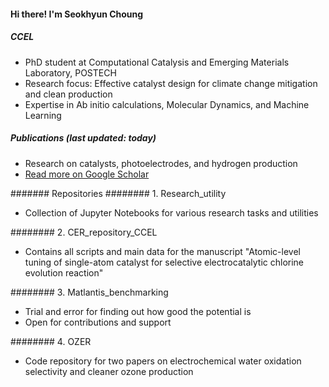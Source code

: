 #### Hi there! I'm Seokhyun Choung


##### CCEL
- PhD student at Computational Catalysis and Emerging Materials Laboratory, POSTECH
- Research focus: Effective catalyst design for climate change mitigation and clean production
- Expertise in Ab initio calculations, Molecular Dynamics, and Machine Learning

##### Publications (last updated: today)
- Research on catalysts, photoelectrodes, and hydrogen production
- [Read more on Google Scholar](https://scholar.google.com/citations?user=Y_M7TIMAAAAJ&hl=en)


####### Repositories
######## 1. Research_utility
- Collection of Jupyter Notebooks for various research tasks and utilities

######## 2. CER_repository_CCEL
- Contains all scripts and main data for the manuscript "Atomic-level tuning of single-atom catalyst for selective electrocatalytic chlorine evolution reaction"

######## 3. Matlantis_benchmarking
- Trial and error for finding out how good the potential is
- Open for contributions and support

######## 4. OZER
- Code repository for two papers on electrochemical water oxidation selectivity and cleaner ozone production
